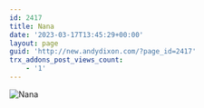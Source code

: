 ```yaml
---
id: 2417
title: Nana
date: '2023-03-17T13:45:29+00:00'
layout: page
guid: 'http://new.andydixon.com/?page_id=2417'
trx_addons_post_views_count:
    - '1'
---
```


![Nana](https://i0.wp.com/assets.g8x2.ldn.idrivee2-23.com/posters/Nana%2001.jpg?w=1200&ssl=1 "Nana")